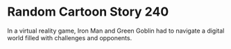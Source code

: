 # Random Cartoon Story 240

In a virtual reality game, Iron Man and Green Goblin had to navigate a digital world filled with challenges and opponents.